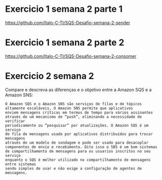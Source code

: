 # Exercicio 1 semana 2 parte 1
https://github.com/Italo-C-TI/SQS-Desafio-semana-2-sender
# Exercicio 1 semana 2 parte 2
https://github.com/Italo-C-TI/SQS-Desafio-semana-2-consomer
# Exercicio 2 semana 2
Compare e descreva as diferenças e o objetivo entre a Amazon SQS e a Amazon SNS:

    O Amazon SQS e o Amazon SNS são serviços de filas e de tópicos
    altamente escaláveis, O Amazon SNS permite que aplicativos 
    enviem mensagens críticas em termos de tempo para vários assinantes 
    através de um mecanismo de “push”, eliminando a necessidade de verificar 
    periodicamente ou “pesquisar” por atualizações. O Amazon SQS é um serviço 
    de fila de mensagens usado por aplicativos distribuídos para trocar mensagens 
    através de um modelo de sondagem e pode ser usado para desacoplar 
    componentes de envio e recebimento. Dito isso o SBS é um bom sistemas 
    de compartilhamento de mensagens para os usuarios inscritos no seu serviço 
    enquanto o SQS é melhor utilizado no compartilhamento de mensagens entre sistemas
    sendo simples de usar e não exige a configuração de agentes de mensagens.
